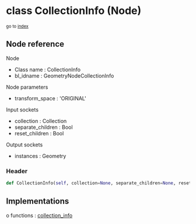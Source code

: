 # class CollectionInfo (Node)

<sub>go to [index](/docs/index.md)</sub>

## Node reference

Node
 - Class name : CollectionInfo
 - bl_idname : GeometryNodeCollectionInfo

Node parameters
 - transform_space : 'ORIGINAL'

Input sockets
 - collection : Collection
 - separate_children : Bool
 - reset_children : Bool

Output sockets
 - instances : Geometry

### Header

``` python
def CollectionInfo(self, collection=None, separate_children=None, reset_children=None, transform_space='ORIGINAL', node_label=None, node_color=None):
```

## Implementations

o functions : [collection_info](/docs/GeoNodes_classes/GLOBAL.md#collection_info)


